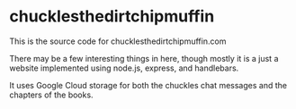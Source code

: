 # chucklesthedirtchipmuffin
This is the source code for chucklesthedirtchipmuffin.com

There may be a few interesting things in here, though mostly it is a just a website implemented using node.js, express, and handlebars.

It uses Google Cloud storage for both the chuckles chat messages and the chapters of the books.
